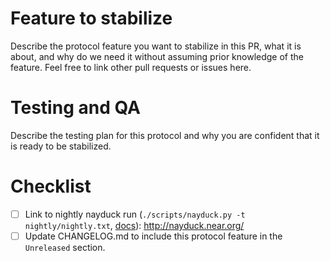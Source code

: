 # Feature to stabilize
Describe the protocol feature you want to stabilize in this PR, what it is about, and why do we need it without assuming prior knowledge of the feature.
Feel free to link other pull requests or issues here.

# Testing and QA
Describe the testing plan for this protocol and why you are confident that it is ready to be stabilized.

# Checklist
- [ ] Link to nightly nayduck run (`./scripts/nayduck.py -t nightly/nightly.txt`, [docs](https://github.com/near/nearcore/blob/master/nightly/README.md#scheduling-a-run)):  http://nayduck.near.org/
- [ ] Update CHANGELOG.md to include this protocol feature in the `Unreleased` section.
